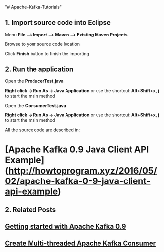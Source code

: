 "# Apache-Kafka-Tutorials"

## 1. Import source code into Eclipse

Menu **File –> Import –> Maven –> Existing Maven Projects**

Browse to your source code location

Click **Finish** button to finish the importing

## 2. Run the application

Open the **ProducerTest.java** 

**Right click -> Run As -> Java Application** or use the shortcut: **Alt+Shift+x, j** to start the main method


Open the **ConsumerTest.java** 

**Right click -> Run As -> Java Application** or use the shortcut: **Alt+Shift+x, j** to start the main method

All the source code are described in:

# [Apache Kafka 0.9 Java Client API Example] (http://howtoprogram.xyz/2016/05/02/apache-kafka-0-9-java-client-api-example)

## 2. Related Posts

## [Getting started with Apache Kafka 0.9](http://howtoprogram.xyz/2016/04/30/getting-started-apache-kafka-0-9)
## [Create Multi-threaded Apache Kafka Consumer](http://howtoprogram.xyz/2016/05/29/create-multi-threaded-apache-kafka-consumer/) 

